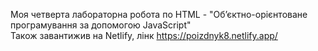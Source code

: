 Моя четверта лабораторна робота по HTML - "Об’єктно-орієнтоване програмування за допомогою JavaScript"<br>
Також завантижив на Netlify, лінк https://poizdnyk8.netlify.app/
